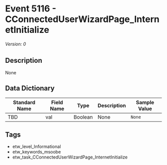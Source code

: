 # Event 5116 - CConnectedUserWizardPage_InternetInitialize
###### Version: 0

## Description
None

## Data Dictionary
|Standard Name|Field Name|Type|Description|Sample Value|
|---|---|---|---|---|
|TBD|val|Boolean|None|`None`|

## Tags
* etw_level_Informational
* etw_keywords_msoobe
* etw_task_CConnectedUserWizardPage_InternetInitialize